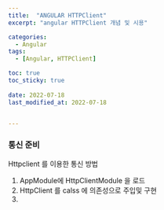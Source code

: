 ```yaml
---
title:  "ANGULAR HTTPClient"
excerpt: "angular HTTPClient 개념 및 시용"

categories:
  - Angular
tags:
  - [Angular, HTTPClient]

toc: true
toc_sticky: true
 
date: 2022-07-18
last_modified_at: 2022-07-18


---
```

### 통신 준비  

Httpclient 를 이용한 통신 방법
1. AppModule에 HttpClientModule 을 로드  
2. HttpClient 를 calss 에 의존성으로 주입및 구현
3. 
